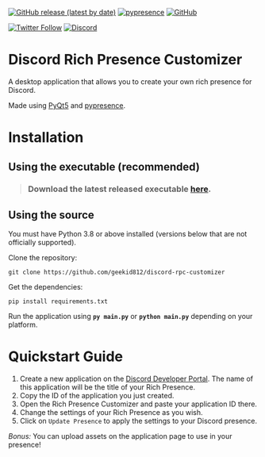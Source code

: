 [![GitHub release (latest by date)](https://img.shields.io/github/v/release/geekid812/discord-rpc-customizer?style=for-the-badge)](https://github.com/geekid812/discord-rpc-customizer/releases)
[![pypresence](https://img.shields.io/badge/using-pypresence-00bb88.svg?style=for-the-badge)](https://github.com/qwertyquerty/pypresence)
[![GitHub](https://img.shields.io/github/license/geekid812/discord-rpc-customizer?style=for-the-badge)](https://github.com/geekid812/discord-rpc-customizer)

[![Twitter Follow](https://img.shields.io/twitter/follow/geekid812?style=social)](https://twitter.com/geekid812)
[![Discord](https://img.shields.io/discord/760194844001304616?logo=discord&style=social)](https://discord.gg/mHnjK8K)


# Discord Rich Presence Customizer
A desktop application that allows you to create your own rich presence for Discord.

Made using [PyQt5](https://pypi.org/project/PyQt5) and [pypresence](https://github.com/qwertyquerty/pypresence).

# Installation
## Using the executable (recommended)
> ### Download the latest released executable [here](https://github.com/geekid812/discord-rpc-customizer/releases).

## Using the source
You must have Python 3.8 or above installed (versions below that are not officially supported).

Clone the repository:
```
git clone https://github.com/geekid812/discord-rpc-customizer
```
Get the dependencies:
```
pip install requirements.txt
```
Run the application using **`py main.py`** or **`python main.py`** depending on your platform.

# Quickstart Guide
1. Create a new application on the [Discord Developer Portal](https://discord.com/developers/applications/). The name of this application will be the title of your Rich Presence.
2. Copy the ID of the application you just created.
3. Open the Rich Presence Customizer and paste your application ID there.
4. Change the settings of your Rich Presence as you wish.
5. Click on `Update Presence` to apply the settings to your Discord presence.

*Bonus:* You can upload assets on the application page to use in your presence!